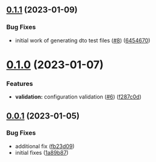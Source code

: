 ## [0.1.1](https://github.com/EncyclopediaGalactica/RestApiSdkGenerator/compare/0.1.0...0.1.1) (2023-01-09)


### Bug Fixes

* initial work of generating dto test files ([#8](https://github.com/EncyclopediaGalactica/RestApiSdkGenerator/issues/8)) ([6454670](https://github.com/EncyclopediaGalactica/RestApiSdkGenerator/commit/6454670d0f799ae520fa9b1bf698ccf8095429c1))

# [0.1.0](https://github.com/EncyclopediaGalactica/RestApiSdkGenerator/compare/0.0.1...0.1.0) (2023-01-07)


### Features

* **validation:** configuration validation ([#6](https://github.com/EncyclopediaGalactica/RestApiSdkGenerator/issues/6)) ([f287c0d](https://github.com/EncyclopediaGalactica/RestApiSdkGenerator/commit/f287c0df331524a2b51f41f1b1e78f9263737169))

## [0.0.1](https://github.com/EncyclopediaGalactica/RestApiSdkGenerator/compare/0.0.0...0.0.1) (2023-01-05)


### Bug Fixes

* additional fix ([fb23d09](https://github.com/EncyclopediaGalactica/RestApiSdkGenerator/commit/fb23d09ba435866d86ce287397b1509d4915fa13))
* initial fixes ([1a89b87](https://github.com/EncyclopediaGalactica/RestApiSdkGenerator/commit/1a89b87310346a1bcf225733d021ed34a927b405))
